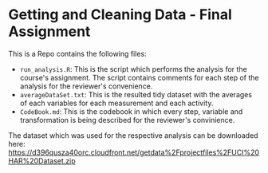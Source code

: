 # Getting and Cleaning Data - Final Assignment

This is a Repo contains the following files:
- `run_analysis.R`: This is the script which performs the analysis for the course's assignment. The script contains comments for each step of the analysis for the reviewer's convenience.
- `averageDataSet.txt`: This is the resulted tidy dataset with the averages of each variables for each measurement and each activity.
- `CodeBook.md`: This is the codebook in which every step, variable and transformation is being described for the reviewer's convinience.

The dataset which was used for the respective analysis can be downloaded here: https://d396qusza40orc.cloudfront.net/getdata%2Fprojectfiles%2FUCI%20HAR%20Dataset.zip
